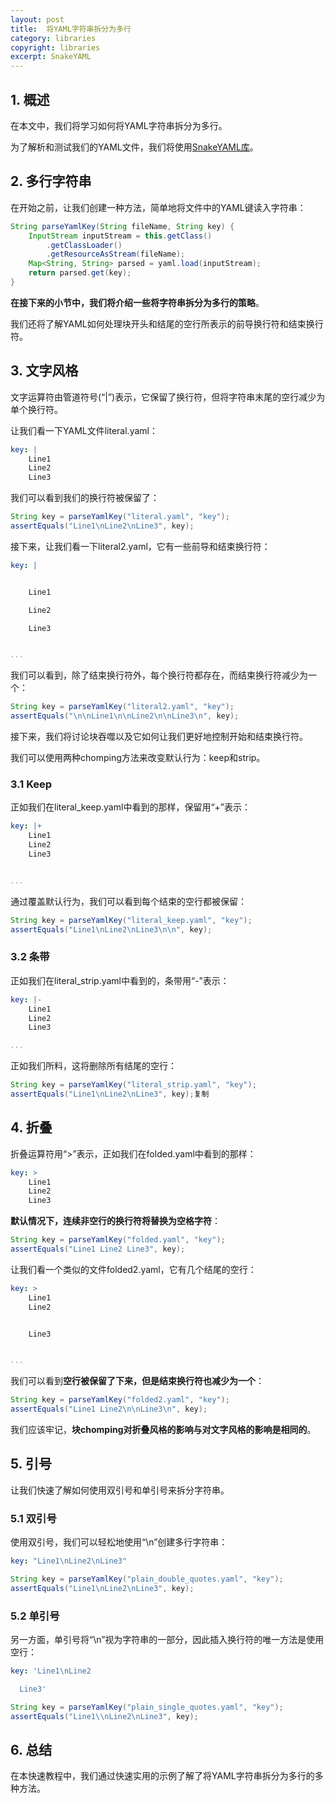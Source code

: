 ```yaml
---
layout: post
title:  将YAML字符串拆分为多行
category: libraries
copyright: libraries
excerpt: SnakeYAML
---
```


## 1. 概述

在本文中，我们将学习如何将YAML字符串拆分为多行。

为了解析和测试我们的YAML文件，我们将使用[SnakeYAML库](https://www.baeldung.com/java-snake-yaml)。

## 2. 多行字符串

在开始之前，让我们创建一种方法，简单地将文件中的YAML键读入字符串：

```java
String parseYamlKey(String fileName, String key) {
    InputStream inputStream = this.getClass()
        .getClassLoader()
        .getResourceAsStream(fileName);
    Map<String, String> parsed = yaml.load(inputStream);
    return parsed.get(key);
}
```

**在接下来的小节中，我们将介绍一些将字符串拆分为多行的策略**。

我们还将了解YAML如何处理块开头和结尾的空行所表示的前导换行符和结束换行符。

## 3. 文字风格

文字运算符由管道符号(“|”)表示，它保留了换行符，但将字符串末尾的空行减少为单个换行符。

让我们看一下YAML文件literal.yaml：

```yaml
key: |
    Line1
    Line2
    Line3
```

我们可以看到我们的换行符被保留了：

```java
String key = parseYamlKey("literal.yaml", "key");
assertEquals("Line1\nLine2\nLine3", key);
```

接下来，让我们看一下literal2.yaml，它有一些前导和结束换行符：

```yaml
key: |


    Line1

    Line2

    Line3


...
```

我们可以看到，除了结束换行符外，每个换行符都存在，而结束换行符减少为一个：

```java
String key = parseYamlKey("literal2.yaml", "key");
assertEquals("\n\nLine1\n\nLine2\n\nLine3\n", key);
```

接下来，我们将讨论块吞噬以及它如何让我们更好地控制开始和结束换行符。

我们可以使用两种chomping方法来改变默认行为：keep和strip。

### 3.1 Keep

正如我们在literal_keep.yaml中看到的那样，保留用“+”表示：

```yaml
key: |+
    Line1
    Line2
    Line3


...
```

通过覆盖默认行为，我们可以看到每个结束的空行都被保留：

```java
String key = parseYamlKey("literal_keep.yaml", "key");
assertEquals("Line1\nLine2\nLine3\n\n", key);
```

### 3.2 条带

正如我们在literal_strip.yaml中看到的，条带用“-”表示：

```yaml
key: |-
    Line1
    Line2
    Line3

...
```

正如我们所料，这将删除所有结尾的空行：

```java
String key = parseYamlKey("literal_strip.yaml", "key");
assertEquals("Line1\nLine2\nLine3", key);复制
```

## 4. 折叠

折叠运算符用“\>”表示，正如我们在folded.yaml中看到的那样：

```yaml
key: >
    Line1
    Line2
    Line3
```

**默认情况下，连续非空行的换行符将替换为空格字符**：

```java
String key = parseYamlKey("folded.yaml", "key");
assertEquals("Line1 Line2 Line3", key);
```

让我们看一个类似的文件folded2.yaml，它有几个结尾的空行：

```yaml
key: >
    Line1
    Line2


    Line3


...
```

我们可以看到**空行被保留了下来，但是结束换行符也减少为一个**：

```java
String key = parseYamlKey("folded2.yaml", "key");
assertEquals("Line1 Line2\n\nLine3\n", key);
```

我们应该牢记，**块chomping对折叠风格的影响与对文字风格的影响是相同的**。

## 5. 引号

让我们快速了解如何使用双引号和单引号来拆分字符串。

### 5.1 双引号

使用双引号，我们可以轻松地使用“\n”创建多行字符串：

```yaml
key: "Line1\nLine2\nLine3"
```

```java
String key = parseYamlKey("plain_double_quotes.yaml", "key");
assertEquals("Line1\nLine2\nLine3", key);
```

### 5.2 单引号

另一方面，单引号将“\n”视为字符串的一部分，因此插入换行符的唯一方法是使用空行：

```yaml
key: 'Line1\nLine2

  Line3'
```

```java
String key = parseYamlKey("plain_single_quotes.yaml", "key");
assertEquals("Line1\\nLine2\nLine3", key);
```

## 6. 总结

在本快速教程中，我们通过快速实用的示例了解了将YAML字符串拆分为多行的多种方法。